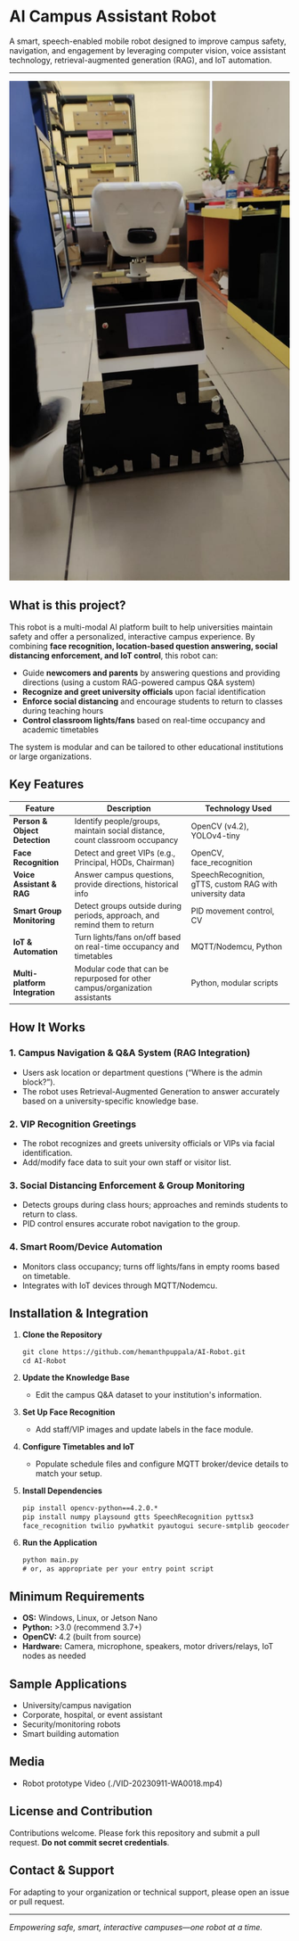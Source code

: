 # AI Campus Assistant Robot

A smart, speech-enabled mobile robot designed to improve campus safety, navigation, and engagement by leveraging computer vision, voice assistant technology, retrieval-augmented generation (RAG), and IoT automation.

---

![Robot Prototype](./IMG-20230911-WA0003.jpg)

## What is this project?

This robot is a multi-modal AI platform built to help universities maintain safety and offer a personalized, interactive campus experience. By combining **face recognition, location-based question answering, social distancing enforcement, and IoT control**, this robot can:

- Guide **newcomers and parents** by answering questions and providing directions (using a custom RAG-powered campus Q&A system)
- **Recognize and greet university officials** upon facial identification
- **Enforce social distancing** and encourage students to return to classes during teaching hours
- **Control classroom lights/fans** based on real-time occupancy and academic timetables

The system is modular and can be tailored to other educational institutions or large organizations.

## Key Features

| Feature                                   | Description                                                                   | Technology Used            |
|-------------------------------------------|-------------------------------------------------------------------------------|----------------------------|
| **Person & Object Detection**             | Identify people/groups, maintain social distance, count classroom occupancy   | OpenCV (v4.2), YOLOv4-tiny |
| **Face Recognition**                      | Detect and greet VIPs (e.g., Principal, HODs, Chairman)                       | OpenCV, face_recognition   |
| **Voice Assistant & RAG**                 | Answer campus questions, provide directions, historical info                  | SpeechRecognition, gTTS, custom RAG with university data |
| **Smart Group Monitoring**                | Detect groups outside during periods, approach, and remind them to return     | PID movement control, CV   |
| **IoT & Automation**                      | Turn lights/fans on/off based on real-time occupancy and timetables           | MQTT/Nodemcu, Python       |
| **Multi-platform Integration**            | Modular code that can be repurposed for other campus/organization assistants  | Python, modular scripts    |

## How It Works

### 1. Campus Navigation & Q&A System (RAG Integration)
- Users ask location or department questions (“Where is the admin block?”).
- The robot uses Retrieval-Augmented Generation to answer accurately based on a university-specific knowledge base.

### 2. VIP Recognition Greetings
- The robot recognizes and greets university officials or VIPs via facial identification.
- Add/modify face data to suit your own staff or visitor list.

### 3. Social Distancing Enforcement & Group Monitoring
- Detects groups during class hours; approaches and reminds students to return to class.
- PID control ensures accurate robot navigation to the group.

### 4. Smart Room/Device Automation
- Monitors class occupancy; turns off lights/fans in empty rooms based on timetable.
- Integrates with IoT devices through MQTT/Nodemcu.

## Installation & Integration

1. **Clone the Repository**
    ```
    git clone https://github.com/hemanthpuppala/AI-Robot.git
    cd AI-Robot
    ```

2. **Update the Knowledge Base**
    - Edit the campus Q&A dataset to your institution's information.

3. **Set Up Face Recognition**
    - Add staff/VIP images and update labels in the face module.

4. **Configure Timetables and IoT**
    - Populate schedule files and configure MQTT broker/device details to match your setup.

5. **Install Dependencies**
    ```
    pip install opencv-python==4.2.0.*
    pip install numpy playsound gtts SpeechRecognition pyttsx3 face_recognition twilio pywhatkit pyautogui secure-smtplib geocoder
    ```

6. **Run the Application**
    ```
    python main.py
    # or, as appropriate per your entry point script
    ```

## Minimum Requirements

- **OS:** Windows, Linux, or Jetson Nano
- **Python:** >3.0 (recommend 3.7+)
- **OpenCV:** 4.2 (built from source)
- **Hardware:** Camera, microphone, speakers, motor drivers/relays, IoT nodes as needed

## Sample Applications

- University/campus navigation
- Corporate, hospital, or event assistant
- Security/monitoring robots
- Smart building automation

## Media
- Robot prototype Video (./VID-20230911-WA0018.mp4)


## License and Contribution

Contributions welcome. Please fork this repository and submit a pull request. **Do not commit secret credentials**.

## Contact & Support

For adapting to your organization or technical support, please open an issue or pull request.

---

*Empowering safe, smart, interactive campuses—one robot at a time.*
